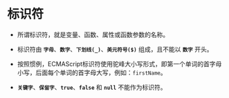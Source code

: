 # 标识符

- 所谓标识符，就是变量、函数、属性或函数参数的名称。

- 标识符由 **`字母`**、**`数字`**、**`下划线(_)`**、**`美元符号($)`** 组成，且不能以 **`数字`** 开头。
- 按照惯例，ECMAScript标识符使用驼峰大小写形式，即第一个单词的首字母小写，后面每个单词的首字母大写，例如：`firstName`。
- **`关键字`**、**`保留字`**、**`true`**、**`false`** 和 **`null`** 不能作为标识符。


